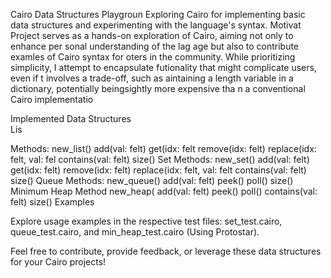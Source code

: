 
Cairo Data Structures Playgroun
Exploring Cairo for implementing basic data structures and experimenting with the language's syntax.
Motivat
Project serves as a hands-on exploration of Cairo, aiming not only to enhance per sonal understanding of the lag
age but also to contribute examles of Cairo syntax for oters in the community. While prioritizing simplicity,  I attempt to encapsulate futionality that might complicate users, even if t involves a trade-off, such as aintaining a length variable  in a dictionary,  potentially  beingsightly more expensive tha      n  a conventional Cairo implementatio

Implemented Data Structures                                                
Lis

Methods:
new_list()
add(val: felt) 
get(idx: felt 
remove(idx: felt)
replace(idx: felt, val: fel
contains(val: felt)
size()
Set
Methods:
new_set()
add(val: felt)
get(idx: felt)
remove(idx: felt)
replace(idx: felt, val: felt
contains(val: felt)
size()
Queue
Methods:
new_queue()
add(val: felt)
peek()
poll()
size()
Minimum Heap
Method
new_heap( 
add(val: felt)
peek()
poll()
contains(val: felt)
size()
Examples

Explore usage examples in the respective test files: set_test.cairo, queue_test.cairo, and min_heap_test.cairo (Using Protostar).

Feel free to contribute, provide feedback, or leverage these data structures for your Cairo projects!
